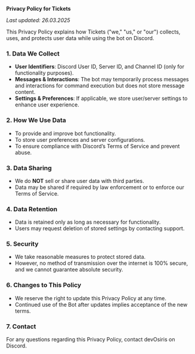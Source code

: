 **Privacy Policy for Tickets**

_Last updated: 26.03.2025_

This Privacy Policy explains how Tickets ("we," "us," or "our") collects, uses, and protects user data while using the bot on Discord.

### 1. Data We Collect
- **User Identifiers**: Discord User ID, Server ID, and Channel ID (only for functionality purposes).
- **Messages & Interactions**: The bot may temporarily process messages and interactions for command execution but does not store message content.
- **Settings & Preferences**: If applicable, we store user/server settings to enhance user experience.

### 2. How We Use Data
- To provide and improve bot functionality.
- To store user preferences and server configurations.
- To ensure compliance with Discord’s Terms of Service and prevent abuse.

### 3. Data Sharing
- We do **NOT** sell or share user data with third parties.
- Data may be shared if required by law enforcement or to enforce our Terms of Service.

### 4. Data Retention
- Data is retained only as long as necessary for functionality.
- Users may request deletion of stored settings by contacting support.

### 5. Security
- We take reasonable measures to protect stored data.
- However, no method of transmission over the internet is 100% secure, and we cannot guarantee absolute security.

### 6. Changes to This Policy
- We reserve the right to update this Privacy Policy at any time.
- Continued use of the Bot after updates implies acceptance of the new terms.

### 7. Contact
For any questions regarding this Privacy Policy, contact devOsiris on Discord.

